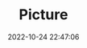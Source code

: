 ---
weight: 1
images:
- /images/edited/167.jpeg
title: Picture
date: 2022-10-24 22:47:06
tags: [luminar neo,work,bird,person]
---